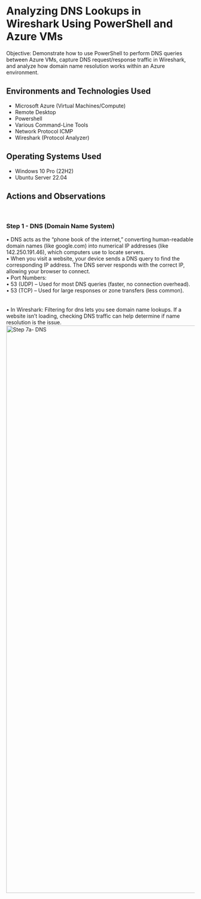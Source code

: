 <h1>Analyzing DNS Lookups in Wireshark Using PowerShell and Azure VMs</h1>
Objective: Demonstrate how to use PowerShell to perform DNS queries between Azure VMs, capture DNS request/response traffic in Wireshark, and analyze how domain name resolution works within an Azure environment.

<h2>Environments and Technologies Used</h2>

- Microsoft Azure (Virtual Machines/Compute)
- Remote Desktop
- Powershell
- Various Command-Line Tools
- Network Protocol ICMP
- Wireshark (Protocol Analyzer)

<h2>Operating Systems Used </h2>

- Windows 10 Pro (22H2)
- Ubuntu Server 22.04


<h2>Actions and Observations</h2>

<br>

<h3>Step 1 - DNS (Domain Name System)</h3>
•	DNS acts as the “phone book of the internet,” converting human-readable domain names (like google.com) into numerical IP addresses (like 142.250.191.46), which computers use to locate servers.
<br>
•	When you visit a website, your device sends a DNS query to find the corresponding IP address. The DNS server responds with the correct IP, allowing your browser to connect.
<br>
•	Port Numbers:<br>
•	53 (UDP) – Used for most DNS queries (faster, no connection overhead).<br>
•	53 (TCP) – Used for large responses or zone transfers (less common).<br>
<br>
<br>
•	In Wireshark: Filtering for dns lets you see domain name lookups. If a website isn’t loading, checking DNS traffic can help determine if name resolution is the issue.
<br>
<img width="1512" alt="Step 7a- DNS" src="https://github.com/user-attachments/assets/608e00dd-723c-498a-b442-78d02f923c3b" />
